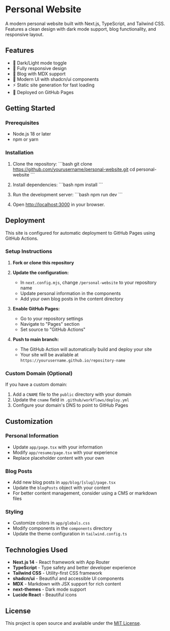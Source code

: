# Personal Website

A modern personal website built with Next.js, TypeScript, and Tailwind CSS. Features a clean design with dark mode support, blog functionality, and responsive layout.

## Features

- 🌙 Dark/Light mode toggle
- 📱 Fully responsive design
- 📝 Blog with MDX support
- 🎨 Modern UI with shadcn/ui components
- ⚡ Static site generation for fast loading
- 🚀 Deployed on GitHub Pages

## Getting Started

### Prerequisites

- Node.js 18 or later
- npm or yarn

### Installation

1. Clone the repository:
\`\`\`bash
git clone https://github.com/yourusername/personal-website.git
cd personal-website
\`\`\`

2. Install dependencies:
\`\`\`bash
npm install
\`\`\`

3. Run the development server:
\`\`\`bash
npm run dev
\`\`\`

4. Open [http://localhost:3000](http://localhost:3000) in your browser.

## Deployment

This site is configured for automatic deployment to GitHub Pages using GitHub Actions.

### Setup Instructions

1. **Fork or clone this repository**

2. **Update the configuration:**
   - In `next.config.mjs`, change `/personal-website` to your repository name
   - Update personal information in the components
   - Add your own blog posts in the content directory

3. **Enable GitHub Pages:**
   - Go to your repository settings
   - Navigate to "Pages" section
   - Set source to "GitHub Actions"

4. **Push to main branch:**
   - The GitHub Action will automatically build and deploy your site
   - Your site will be available at `https://yourusername.github.io/repository-name`

### Custom Domain (Optional)

If you have a custom domain:

1. Add a `CNAME` file to the `public` directory with your domain
2. Update the `cname` field in `.github/workflows/deploy.yml`
3. Configure your domain's DNS to point to GitHub Pages

## Customization

### Personal Information
- Update `app/page.tsx` with your information
- Modify `app/resume/page.tsx` with your experience
- Replace placeholder content with your own

### Blog Posts
- Add new blog posts in `app/blog/[slug]/page.tsx`
- Update the `blogPosts` object with your content
- For better content management, consider using a CMS or markdown files

### Styling
- Customize colors in `app/globals.css`
- Modify components in the `components` directory
- Update the theme configuration in `tailwind.config.ts`

## Technologies Used

- **Next.js 14** - React framework with App Router
- **TypeScript** - Type safety and better developer experience
- **Tailwind CSS** - Utility-first CSS framework
- **shadcn/ui** - Beautiful and accessible UI components
- **MDX** - Markdown with JSX support for rich content
- **next-themes** - Dark mode support
- **Lucide React** - Beautiful icons

## License

This project is open source and available under the [MIT License](LICENSE).
